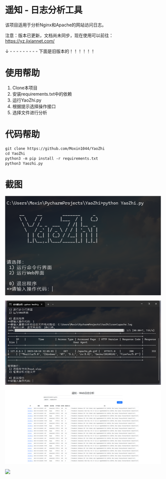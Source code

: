 # 遥知 - 日志分析工具
该项目适用于分析Nginx和Apache的网站访问日志。

注意：版本已更新，文档尚未同步，现在使用可以前往：https://yz.jixiannet.com/

↓ - - - - - - - - - 下面是旧版本的！！！！！！
# 使用帮助
1. Clone本项目
2. 安装requirements.txt中的依赖
3. 运行YaoZhi.py
4. 根据提示选择操作接口
5. 选择文件进行分析
# 代码帮助
```shell
git clone https://github.com/Moxin1044/YaoZhi
cd YaoZhi
python3 -m pip install -r requirements.txt
python3 Yaozhi.py
```
# 截图

![](./document/img/README/image-20240409234909479.png)

![](./document/img/README/image-20240409234946886.png)

![](./document/img/README/image-20240409235016680.png)

![](document/img/README/image-20240410131543513.png)